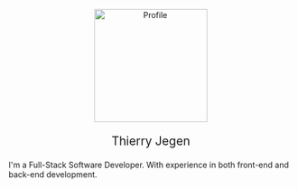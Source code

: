 <p align="center">
<img src="https://i.imgur.com/0gTk16Q.png" alt="Profile" style="width:200px;"/>
  <p align="center" style="font-size: 150%;">
    Thierry Jegen
  </p>
  <p>
    I'm a Full-Stack Software Developer. With experience in both front-end and back-end development.
  </p>
</p>

